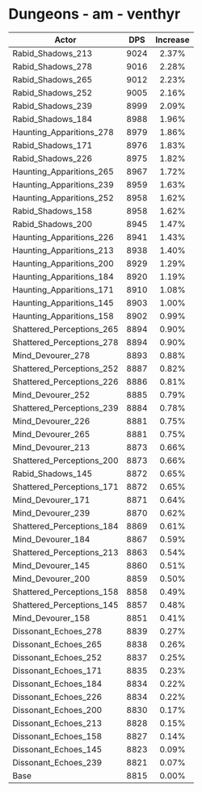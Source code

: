 # Dungeons - am - venthyr
| Actor | DPS | Increase |
|---|:---:|:---:|
|Rabid_Shadows_213|9024|2.37%|
|Rabid_Shadows_278|9016|2.28%|
|Rabid_Shadows_265|9012|2.23%|
|Rabid_Shadows_252|9005|2.16%|
|Rabid_Shadows_239|8999|2.09%|
|Rabid_Shadows_184|8988|1.96%|
|Haunting_Apparitions_278|8979|1.86%|
|Rabid_Shadows_171|8976|1.83%|
|Rabid_Shadows_226|8975|1.82%|
|Haunting_Apparitions_265|8967|1.72%|
|Haunting_Apparitions_239|8959|1.63%|
|Haunting_Apparitions_252|8958|1.62%|
|Rabid_Shadows_158|8958|1.62%|
|Rabid_Shadows_200|8945|1.47%|
|Haunting_Apparitions_226|8941|1.43%|
|Haunting_Apparitions_213|8938|1.40%|
|Haunting_Apparitions_200|8929|1.29%|
|Haunting_Apparitions_184|8920|1.19%|
|Haunting_Apparitions_171|8910|1.08%|
|Haunting_Apparitions_145|8903|1.00%|
|Haunting_Apparitions_158|8902|0.99%|
|Shattered_Perceptions_265|8894|0.90%|
|Shattered_Perceptions_278|8894|0.90%|
|Mind_Devourer_278|8893|0.88%|
|Shattered_Perceptions_252|8887|0.82%|
|Shattered_Perceptions_226|8886|0.81%|
|Mind_Devourer_252|8885|0.79%|
|Shattered_Perceptions_239|8884|0.78%|
|Mind_Devourer_226|8881|0.75%|
|Mind_Devourer_265|8881|0.75%|
|Mind_Devourer_213|8873|0.66%|
|Shattered_Perceptions_200|8873|0.66%|
|Rabid_Shadows_145|8872|0.65%|
|Shattered_Perceptions_171|8872|0.65%|
|Mind_Devourer_171|8871|0.64%|
|Mind_Devourer_239|8870|0.62%|
|Shattered_Perceptions_184|8869|0.61%|
|Mind_Devourer_184|8867|0.59%|
|Shattered_Perceptions_213|8863|0.54%|
|Mind_Devourer_145|8860|0.51%|
|Mind_Devourer_200|8859|0.50%|
|Shattered_Perceptions_158|8858|0.49%|
|Shattered_Perceptions_145|8857|0.48%|
|Mind_Devourer_158|8851|0.41%|
|Dissonant_Echoes_278|8839|0.27%|
|Dissonant_Echoes_265|8838|0.26%|
|Dissonant_Echoes_252|8837|0.25%|
|Dissonant_Echoes_171|8835|0.23%|
|Dissonant_Echoes_184|8834|0.22%|
|Dissonant_Echoes_226|8834|0.22%|
|Dissonant_Echoes_200|8830|0.17%|
|Dissonant_Echoes_213|8828|0.15%|
|Dissonant_Echoes_158|8827|0.14%|
|Dissonant_Echoes_145|8823|0.09%|
|Dissonant_Echoes_239|8821|0.07%|
|Base|8815|0.00%|
